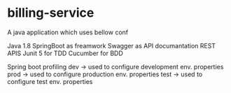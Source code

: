 # billing-service

A java application which uses bellow conf

  Java 1.8
  SpringBoot as freamwork
  Swagger as API documantation
  REST APIS 
  Junit 5 for TDD
  Cucumber for BDD
  
  
  
  Spring boot profiling 
    dev -> used to configure development env. properties 
    prod -> used to configure production env. properties
    test -> used to configure test env. properties
    
